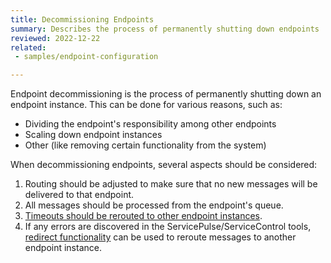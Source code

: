 ```yaml
---
title: Decommissioning Endpoints
summary: Describes the process of permanently shutting down endpoints
reviewed: 2022-12-22
related:
 - samples/endpoint-configuration

---
```


Endpoint decommissioning is the process of permanently shutting down an endpoint instance. This can be done for various reasons, such as:

 * Dividing the endpoint's responsibility among other endpoints
 * Scaling down endpoint instances
 * Other (like removing certain functionality from the system)

When decommissioning endpoints, several aspects should be considered:

 1. Routing should be adjusted to make sure that no new messages will be delivered to that endpoint.
 1. All messages should be processed from the endpoint's queue.
 1. [Timeouts should be rerouted to other endpoint instances](/persistence/ravendb/reroute-existing-timeouts.md).
 1. If any errors are discovered in the ServicePulse/ServiceControl tools, [redirect functionality](/servicepulse/redirect.md) can be used to reroute messages to another endpoint instance.
